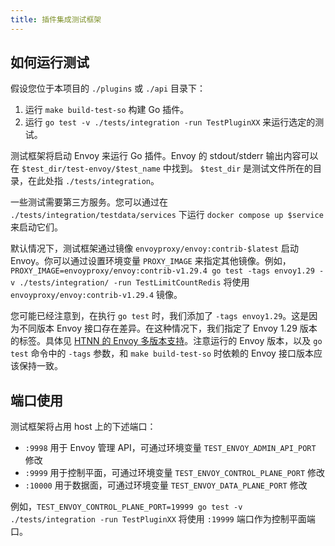 ```yaml
---
title: 插件集成测试框架
---
```


## 如何运行测试

假设您位于本项目的 `./plugins` 或 `./api` 目录下：

1. 运行 `make build-test-so` 构建 Go 插件。
2. 运行 `go test -v ./tests/integration -run TestPluginXX` 来运行选定的测试。

测试框架将启动 Envoy 来运行 Go 插件。Envoy 的 stdout/stderr 输出内容可以在 `$test_dir/test-envoy/$test_name` 中找到。
`$test_dir` 是测试文件所在的目录，在此处指 `./tests/integration`。

一些测试需要第三方服务。您可以通过在 `./tests/integration/testdata/services` 下运行 `docker compose up $service` 来启动它们。

默认情况下，测试框架通过镜像 `envoyproxy/envoy:contrib-$latest` 启动 Envoy。你可以通过设置环境变量 `PROXY_IMAGE` 来指定其他镜像。例如，`PROXY_IMAGE=envoyproxy/envoy:contrib-v1.29.4 go test -tags envoy1.29 -v ./tests/integration/ -run TestLimitCountRedis` 将使用 `envoyproxy/envoy:contrib-v1.29.4` 镜像。

您可能已经注意到，在执行 `go test` 时，我们添加了 `-tags envoy1.29`。这是因为不同版本 Envoy 接口存在差异。在这种情况下，我们指定了 Envoy 1.29 版本的标签。具体见 [HTNN 的 Envoy 多版本支持](./dataplane_support.md)。注意运行的 Envoy 版本，以及 `go test` 命令中的 `-tags` 参数，和 `make build-test-so` 时依赖的 Envoy 接口版本应该保持一致。

## 端口使用

测试框架将占用 host 上的下述端口：

* `:9998` 用于 Envoy 管理 API，可通过环境变量 `TEST_ENVOY_ADMIN_API_PORT` 修改
* `:9999` 用于控制平面，可通过环境变量 `TEST_ENVOY_CONTROL_PLANE_PORT` 修改
* `:10000` 用于数据面，可通过环境变量 `TEST_ENVOY_DATA_PLANE_PORT` 修改

例如，`TEST_ENVOY_CONTROL_PLANE_PORT=19999 go test -v ./tests/integration -run TestPluginXX` 将使用 `:19999` 端口作为控制平面端口。
